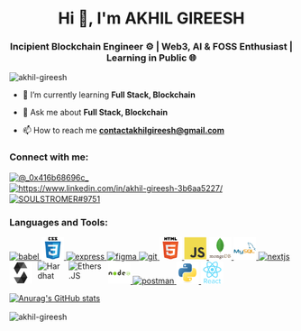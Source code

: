<h1 align="center">Hi 👋, I'm AKHIL GIREESH</h1>
<h3 align="center">Incipient Blockchain Engineer ⚙️ | Web3, AI & FOSS Enthusiast | Learning in Public 🌐</h3>

<p align="left"> <img src="https://komarev.com/ghpvc/?username=akhil-gireesh&label=Profile%20views&color=0e75b6&style=flat" alt="akhil-gireesh" /> </p>

- 🌱 I’m currently learning **Full Stack, Blockchain**

- 💬 Ask me about **Full Stack, Blockchain**

- 📫 How to reach me **contactakhilgireesh@gmail.com**

<h3 align="left">Connect with me:</h3>
<p align="left">
<a href="https://twitter.com/@_0x416b68696c_" target="blank"><img align="center" src="https://raw.githubusercontent.com/rahuldkjain/github-profile-readme-generator/master/src/images/icons/Social/twitter.svg" alt="@_0x416b68696c_" height="30" width="40" /></a>
<a href="https://linkedin.com/in/https://www.linkedin.com/in/akhil-gireesh-3b6aa5227/" target="blank"><img align="center" src="https://raw.githubusercontent.com/rahuldkjain/github-profile-readme-generator/master/src/images/icons/Social/linked-in-alt.svg" alt="https://www.linkedin.com/in/akhil-gireesh-3b6aa5227/" height="30" width="40" /></a>
<a href="https://discord.gg/SOULSTROMER#9751" target="blank"><img align="center" src="https://raw.githubusercontent.com/rahuldkjain/github-profile-readme-generator/master/src/images/icons/Social/discord.svg" alt="SOULSTROMER#9751" height="30" width="40" /></a>
</p>

<h3 align="left">Languages and Tools:</h3>
<p align="left"> <a href="https://babeljs.io/" target="_blank" rel="noreferrer"> <img src="https://www.vectorlogo.zone/logos/babeljs/babeljs-icon.svg" alt="babel" width="40" height="40"/> </a> <a href="https://www.w3schools.com/css/" target="_blank" rel="noreferrer"> <img src="https://raw.githubusercontent.com/devicons/devicon/master/icons/css3/css3-original-wordmark.svg" alt="css3" width="40" height="40"/> </a> <a href="https://expressjs.com" target="_blank" rel="noreferrer"> <img src="https://www.nextontop.com/assets/img/services/web/expressjs.svg" alt="express" width="40" height="40"/> </a> <a href="https://www.figma.com/" target="_blank" rel="noreferrer"> <img src="https://www.vectorlogo.zone/logos/figma/figma-icon.svg" alt="figma" width="40" height="40"/> </a> <a href="https://git-scm.com/" target="_blank" rel="noreferrer"> <img src="https://www.vectorlogo.zone/logos/git-scm/git-scm-icon.svg" alt="git" width="40" height="40"/> </a> <a href="https://www.w3.org/html/" target="_blank" rel="noreferrer"> <img src="https://raw.githubusercontent.com/devicons/devicon/master/icons/html5/html5-original-wordmark.svg" alt="html5" width="40" height="40"/> </a> <a href="https://developer.mozilla.org/en-US/docs/Web/JavaScript" target="_blank" rel="noreferrer"> <img src="https://raw.githubusercontent.com/devicons/devicon/master/icons/javascript/javascript-original.svg" alt="javascript" width="40" height="40"/> </a> <a href="https://www.mongodb.com/" target="_blank" rel="noreferrer"> <img src="https://raw.githubusercontent.com/devicons/devicon/master/icons/mongodb/mongodb-original-wordmark.svg" alt="mongodb" width="40" height="40"/> </a> <a href="https://www.mysql.com/" target="_blank" rel="noreferrer"> <img src="https://raw.githubusercontent.com/devicons/devicon/master/icons/mysql/mysql-original-wordmark.svg" alt="mysql" width="40" height="40"/> </a> <a href="https://nextjs.org/" target="_blank" rel="noreferrer"> <img src="https://cdn.worldvectorlogo.com/logos/nextjs-2.svg" alt="nextjs" width="40" height="40"/> </a> <a href="https://nodejs.org" target="_blank" rel="noreferrer"> <img src="https://raw.githubusercontent.com/devicons/devicon/master/icons/nodejs/nodejs-original-wordmark.svg" alt="nodejs" width="40" height="40"/> </a> <a href="https://postman.com" target="_blank" rel="noreferrer"> <img src="https://www.vectorlogo.zone/logos/getpostman/getpostman-icon.svg" alt="postman" width="40" height="40"/> </a> <a href="https://www.python.org" target="_blank" rel="noreferrer"> <img src="https://raw.githubusercontent.com/devicons/devicon/master/icons/python/python-original.svg" alt="python" width="40" height="40"/> </a> <a href="https://reactjs.org/" target="_blank" rel="noreferrer"> <img src="https://raw.githubusercontent.com/devicons/devicon/master/icons/react/react-original-wordmark.svg" alt="react" width="40" height="40"/> </a> <img align="left" alt="Solidity" width="40px" style="padding-right:10px;" src="https://raw.githubusercontent.com/github/explore/ba9de12f88fd08825c51928e91f1678cb5c94b26/topics/solidity/solidity.png" /> <img align="left" alt="Hardhat" width="45px" style="padding-right:10px;" 
src="https://seeklogo.com/images/H/hardhat-logo-888739EBB4-seeklogo.com.png" /> <img align="left" alt="Ethers.JS" width="60px" style="padding-right:10px;" 
src = "https://res.cloudinary.com/divzjiip8/image/upload/v1624392472/logos/ethers_blue.png" />
 </p>

[![Anurag's GitHub stats](https://github-readme-stats.vercel.app/api?username=AKHIL-GIREESH)](https://github.com/anuraghazra/github-readme-stats)
<p><img align="center" src="https://github-readme-streak-stats.herokuapp.com/?user=akhil-gireesh&" alt="akhil-gireesh" /></p>

